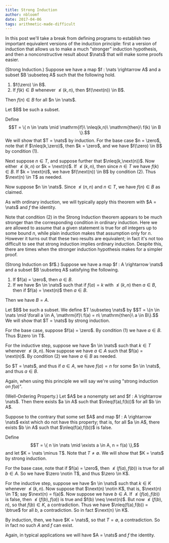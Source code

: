 ```yaml
---
title: Strong Induction
author: nbloomf
date: 2017-04-06
tags: arithmetic-made-difficult
---
```


In this post we'll take a break from defining programs to establish two important equivalent versions of the induction principle: first a version of induction that allows us to make a much "stronger" induction hypothesis, and then a nonconstructive result about $\nats$ that will make some proofs easier.

<div class="result">
<div class="thm">
(Strong Induction.) Suppose we have a map $f : \nats \rightarrow A$ and a subset $B \subseteq A$ such that the following hold.

1. $f(\zero) \in B$.
2. If $f(k) \in B$ whenever $\nleq(k,n)$, then $f(\next(n)) \in B$.

Then $f(n) \in B$ for all $n \in \nats$.
</div>

<div class="proof"><p>
Let $B$ be such a subset.

Define $$T = \{ n \in \nats \mid \mathrm{if}\ \nleq(k,n)\ \mathrm{then}\ f(k) \in B \}.$$ We will show that $T = \nats$ by induction. For the base case $n = \zero$, note that if $\nleq(k,\zero)$, then $k = \zero$, and we have $f(\zero) \in B$ by condition (1).

Next suppose $n \in T$, and suppose further that $\nleq(k,\next(n))$. Now either $\nleq(k,n)$ or $k = \next(n)$. If $\nleq(k,n)$, then since $n \in T$ we have $f(k) \in B$. If $k = \next(n)$, we have $f(\next(n)) \in B$ by condition (2). Thus $\next(n) \in T$ as needed.

Now suppose $n \in \nats$. Since $\nleq(n,n)$ and $n \in T$, we have $f(n) \in B$ as claimed.
</p></div>
</div>

As with ordinary induction, we will typically apply this theorem with $A = \nats$ and $f$ the identity.

Note that condition (2) in the Strong Induction theorem appears to be much stronger than the corresponding condition in ordinary induction. Here we are allowed to assume that a given statement is true for *all* integers up to some bound $n$, while plain induction makes that assumption only for $n$. However it turns out that these two results are equivalent; in fact it's not too difficult to see that strong induction implies ordinary induction. Despite this, there are times when the stronger induction hypothesis makes for a simpler proof.

<div class="result">
<div class="thm">
(Strong Induction on $f$.) Suppose we have a map $f : A \rightarrow \nats$ and a subset $B \subseteq A$ satisfying the following.

1. If $f(a) = \zero$, then $a \in B$.
2. If we have $n \in \nats$ such that if $f(a) = k$ with $\nleq(k,n)$ then $a \in B$, then if $f(a) = \next(n)$ then $a \in B$.

Then we have $B = A$.
</div>

<div class="proof"><p>
Let $B$ be such a subset. We define $T \subseteq \nats$ by $$T = \{n \in \nats \mid \forall a \in A, \mathrm{if}\ f(a) = n\ \mathrm{then}\ a \in B\}.$$ We will show that $T = \nats$ by strong induction.

For the base case, suppose $f(a) = \zero$. By condition (1) we have $a \in B$. Thus $\zero \in T$.

For the inductive step, suppose we have $n \in \nats$ such that $k \in T$ whenever $\nleq(k,n)$. Now suppose we have $a \in A$ such that $f(a) = \next(n)$. By condition (2) we have $a \in B$ as needed.

So $T = \nats$, and thus if $a \in A$, we have $f(a) = n$ for some $n \in \nats$, and thus $a \in B$.
</p></div>
</div>

Again, when using this principle we will say we're using "strong induction *on* $f(a)$".

<div class="result">
<div class="thm">
(Well-Ordering Property.) Let $A$ be a nonempty set and $f : A \rightarrow \nats$. Then there exists $a \in A$ such that $\nleq(f(a),f(b))$ for all $b \in A$.
</div>

<div class="proof"><p>
Suppose to the contrary that some set $A$ and map $f : A \rightarrow \nats$ exist which do not have this property; that is, for all $a \in A$, there exists $b \in A$ such that $\nleq(f(a),f(b))$ is false.

Define $$T = \{ n \in \nats \mid \exists a \in A, n = f(a) \},$$ and let $K = \nats \minus T$. Note that $T \neq \emptyset$. We will show that $K = \nats$ by strong induction.

For the base case, note that if $f(a) = \zero$, then $\nleq(f(a),f(b))$ is true for all $b \in A$. So we have $\zero \notin T$, and thus $\zero \in K$.

For the inductive step, suppose we have $n \in \nats$ such that $k \in K$ whenever $\nleq(k,n)$. Now suppose that $\next(n) \notin K$, that is, $\next(n) \in T$; say $\next(n) = f(a)$. Now suppose we have $b \in A$. If $\nleq(f(a),f(b))$ is false, then $\nleq(f(b),f(a))$ is true and $f(b) \neq \next(n)$. But now $\nleq(f(b),n)$, so that $f(b) \in K$, a contradiction. Thus we have $\nleq(f(a),f(b)) = \btrue$ for all $b$, a contradiction. So in fact $\next(n) \in K$.

By induction, then, we have $K = \nats$, so that $T = \emptyset$, a contradiction. So in fact no such $A$ and $f$ can exist.
</p></div>
</div>

Again, in typical applications we will have $A = \nats$ and $f$ the identity.
